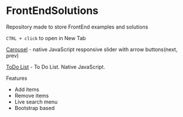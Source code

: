 # FrontEndSolutions
Repository made to store FrontEnd examples and solutions


```CTRL + click``` to open in New Tab


[Carousel](https://test.danvop.com/FrontEndSolutions/carousel/index.html) - native JavaScript responsive slider with arrow buttons(next, prev)

[ToDo List](https://test.danvop.com/FrontEndSolutions/todo_list/index.html) - To Do List. Native JavaScript.

Features
- Add items
- Remove items
- Live search menu
- Bootstrap based

